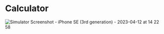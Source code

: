 # Calculator

![Simulator Screenshot - iPhone SE (3rd generation) - 2023-04-12 at 14 22 58](https://user-images.githubusercontent.com/102831736/231443782-7c981f1c-61d6-46fc-af5c-98db1ef9f8c0.png)
